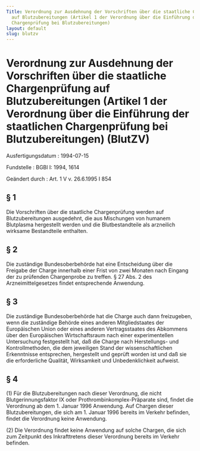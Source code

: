 ```yaml
---
Title: Verordnung zur Ausdehnung der Vorschriften über die staatliche Chargenprüfung
  auf Blutzubereitungen (Artikel 1 der Verordnung über die Einführung der staatlichen
  Chargenprüfung bei Blutzubereitungen)
layout: default
slug: blutzv
---
```


# Verordnung zur Ausdehnung der Vorschriften über die staatliche Chargenprüfung auf Blutzubereitungen (Artikel 1 der Verordnung über die Einführung der staatlichen Chargenprüfung bei Blutzubereitungen) (BlutZV)

Ausfertigungsdatum
:   1994-07-15

Fundstelle
:   BGBl I: 1994, 1614

Geändert durch
:   Art. 1 V v. 26.6.1995 I 854


## § 1

Die Vorschriften über die staatliche Chargenprüfung werden auf
Blutzubereitungen ausgedehnt, die aus Mischungen von humanem
Blutplasma hergestellt werden und die Blutbestandteile als arzneilich
wirksame Bestandteile enthalten.


## § 2

Die zuständige Bundesoberbehörde hat eine Entscheidung über die
Freigabe der Charge innerhalb einer Frist von zwei Monaten nach
Eingang der zu prüfenden Chargenprobe zu treffen. § 27 Abs. 2 des
Arzneimittelgesetzes findet entsprechende Anwendung.


## § 3

Die zuständige Bundesoberbehörde hat die Charge auch dann freizugeben,
wenn die zuständige Behörde eines anderen Mitgliedstaates der
Europäischen Union oder eines anderen Vertragsstaates des Abkommens
über den Europäischen Wirtschaftsraum nach einer experimentellen
Untersuchung festgestellt hat, daß die Charge nach Herstellungs- und
Kontrollmethoden, die dem jeweiligen Stand der wissenschaftlichen
Erkenntnisse entsprechen, hergestellt und geprüft worden ist und daß
sie die erforderliche Qualität, Wirksamkeit und Unbedenklichkeit
aufweist.


## § 4

(1) Für die Blutzubereitungen nach dieser Verordnung, die nicht
Blutgerinnungsfaktor IX oder Prothrombinkomplex-Präparate sind, findet
die Verordnung ab dem 1. Januar 1996 Anwendung. Auf Chargen dieser
Blutzubereitungen, die sich am 1. Januar 1996 bereits im Verkehr
befinden, findet die Verordnung keine Anwendung.

(2) Die Verordnung findet keine Anwendung auf solche Chargen, die sich
zum Zeitpunkt des Inkrafttretens dieser Verordnung bereits im Verkehr
befinden.

